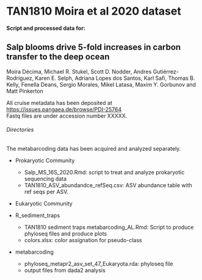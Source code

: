 # TAN1810 Moira et al 2020 dataset 

**Script and processed data for:**
## Salp blooms drive 5-fold increases in carbon transfer to the deep ocean

Moira Décima, Michael R. Stukel, Scott D. Nodder, Andres Gutiérrez-Rodríguez, Karen E. Selph, Adriana Lopes dos Santos, Karl Safi, Thomas B. Kelly, Fenella Deans, Sergio Morales, Mikel Latasa, Maxim Y. Gorbunov and Matt Pinkerton

All cruise metadata has been deposited at https://issues.pangaea.de/browse/PDI-25764  
Fastq files are under accession number XXXXX. 

###### Directories
The metabarcoding data has been acquired and analyzed separately. 

- Prokaryotic Community 
  - Salp_MS_16S_2020.Rmd: script to treat and analyze prokaryotic sequencing data
  - TAN1810_ASV_abundandce_refSeq.csv: ASV abundance table with ref seqs per ASV. 
 
- Eukaryotic Community  
 - R_sediment_traps
   - TAN1810 sediment traps metabarcoding_AL.Rmd: Script to produce phyloseq files and produce plots
   - colors.xlsx: color assignation for pseudo-class
 - metabarcoding
   - phyloseq_metapr2_asv_set_47_Eukaryota.rda: phyloseq file
   - output files from dada2 analysis



